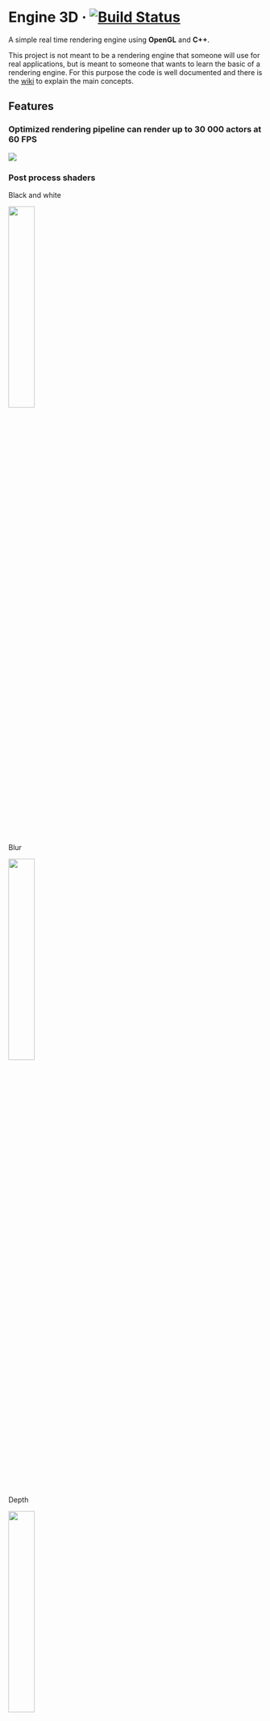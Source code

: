 # Engine 3D &middot; [![Build Status](https://dev.azure.com/simonecorazza/Engine3D/_apis/build/status/SimoneCorazza.Engine3D?branchName=master)](https://dev.azure.com/simonecorazza/Engine3D/_build/latest?definitionId=1&branchName=master)

A simple real time rendering engine using **OpenGL** and **C++**.

This project is not meant to be a rendering engine that someone will use for real applications, but is meant to someone that wants to learn the basic of a rendering engine. For this purpose the code is well documented and there is the [wiki](https://github.com/SimoneCorazza/Engine3D/wiki) to explain the main concepts.

## Features

### Optimized rendering pipeline can render up to 30 000 actors at 60 FPS
<img width="auto" height="auto" src="https://raw.githubusercontent.com/wiki/SimoneCorazza/Engine3D/images/StressTest.jpg"/>

### Post process shaders

Black and white

<img width="32%" height="auto" src="https://raw.githubusercontent.com/wiki/SimoneCorazza/Engine3D/images/BlackAndWhitePostProcess.jpg"/>


Blur

<img width="32%" height="auto" src="https://raw.githubusercontent.com/wiki/SimoneCorazza/Engine3D/images/BlurPostProcess.jpg"/>

Depth

<img width="32%" height="auto" src="https://raw.githubusercontent.com/wiki/SimoneCorazza/Engine3D/images/DepthPostProcess.jpg"/>

### Parametrization of shaders
<img width="auto" height="auto" src="https://raw.githubusercontent.com/wiki/SimoneCorazza/Engine3D/images/ComplexShaders.gif"/>

### Lights (no shadow though)
<img width="auto" height="auto" src="https://raw.githubusercontent.com/wiki/SimoneCorazza/Engine3D/images/LightShaders.gif"/>

## Getting Started

### Prerequisites

* Visual Studio 2015 (not tested other versions)

### Installing

No installation needed. Dependencies are included in this repository (it is strangely hard to manage dependencies in C++).

**Although** to make work the example scene you need to change the WorkingDirectory of the Engine3D project:

1. Open the **Engine3D** project proprieties
2. Go to *Debugging*
3. Change the propriety Working Directory to `$(ProjectDir)\WorkingDirectory`

### Project structure

There are 2 projects in the Visual Studio `.sln` file: **Engine3D** and **EngineEditor**.

### Engine3D

This is the core of the engine written in C++.

Libraries:
* [GLEW](http://glew.sourceforge.net/) Utilities of OpenGL.
* [GLFW](http://www.glfw.org/) To handle the inputs and the OpenGL context.
* [FreeImage](http://freeimage.sourceforge.net) To load the image assets. Licensed under the FIPL license.
* [FreeType](https://www.freetype.org/) To render glyphs.
* [GLM](https://glm.g-truc.net) To simplify math.

The project is composed by those filters:
1. `Engine` The rendering engine.
2. `Shaders` Shaders used in the engine.
3. `Resources` Resources used in the test game.
4. `Examples` Example scenes.

### EngineEditor

This is the editor of the engine made in C#. The main functionality is the conversion of a  `.obj` mesh in the custom `.msh` format used by the engine.


## License

This project is licensed under the MIT License